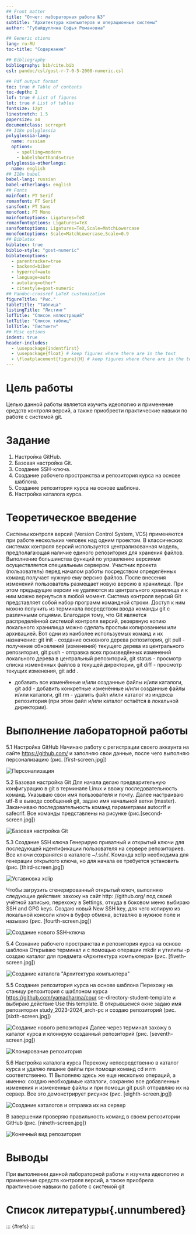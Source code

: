 ```yaml
---
## Front matter
title: "Отчет: лабораторная работа №3"
subtitle: "Архитектура компьютеров и операционные системы"
author: "Губайдуллина Софья Романовна"

## Generic otions
lang: ru-RU
toc-title: "Содержание"

## Bibliography
bibliography: bib/cite.bib
csl: pandoc/csl/gost-r-7-0-5-2008-numeric.csl

## Pdf output format
toc: true # Table of contents
toc-depth: 2
lof: true # List of figures
lot: true # List of tables
fontsize: 12pt
linestretch: 1.5
papersize: a4
documentclass: scrreprt
## I18n polyglossia
polyglossia-lang:
  name: russian
  options:
	- spelling=modern
	- babelshorthands=true
polyglossia-otherlangs:
  name: english
## I18n babel
babel-lang: russian
babel-otherlangs: english
## Fonts
mainfont: PT Serif
romanfont: PT Serif
sansfont: PT Sans
monofont: PT Mono
mainfontoptions: Ligatures=TeX
romanfontoptions: Ligatures=TeX
sansfontoptions: Ligatures=TeX,Scale=MatchLowercase
monofontoptions: Scale=MatchLowercase,Scale=0.9
## Biblatex
biblatex: true
biblio-style: "gost-numeric"
biblatexoptions:
  - parentracker=true
  - backend=biber
  - hyperref=auto
  - language=auto
  - autolang=other*
  - citestyle=gost-numeric
## Pandoc-crossref LaTeX customization
figureTitle: "Рис."
tableTitle: "Таблица"
listingTitle: "Листинг"
lofTitle: "Список иллюстраций"
lotTitle: "Список таблиц"
lolTitle: "Листинги"
## Misc options
indent: true
header-includes:
  - \usepackage{indentfirst}
  - \usepackage{float} # keep figures where there are in the text
  - \floatplacement{figure}{H} # keep figures where there are in the text
---
```


# Цель работы

Целью данной работы является изучить идеологию и
применение средств контроля версий, а также приобрести
практические навыки по работе с системой git.

# Задание

1) Настройка GitHub.
2) Базовая настройка Git.
3) Создание SSH-ключа.
4) Создание рабочего пространства и репозитория курса на
основе шаблона.
5) Создание репозитория курса на основе шаблона.
6) Настройка каталога курса.

# Теоретическое введение
                                                                                            
Системы контроля версий (Version Control System, VCS)
применяются при работе нескольких человек над одним проектом.
В классических системах контроля версий используется
централизованная модель, предполагающая наличие единого
репозитория для хранения файлов. Выполнение большинства
функций по управлению версиями осуществляется специальным
сервером. Участник проекта (пользователь) перед началом работы
посредством определённых команд получает нужную ему версию
файлов. После внесения изменений пользователь размещает новую
версию в хранилище. При этом предыдущие версии не удаляются из
центрального хранилища и к ним можно вернуться в любой момент.
Система контроля версий Git представляет собой набор программ
командной строки. Доступ к ним можно получить из терминала
посредством ввода команды git с различными опциями. Благодаря
тому, что Git является распределённой системой контроля версий,
резервную копию локального хранилища можно сделать простым
копированием или архивацией. Вот одни из наиболее используемых
команд и их назначение: git init - создание основного дерева
репозитория, git pull - получение обновлений (изменений) текущего
дерева из центрального репозитория, git push - отправка всех
произведённых изменений локального дерева в центральный
репозиторий, git status - просмотр списка изменённых файлов в
текущей директории, git diff - просмотр текущих изменения, git add .
- добавить все изменённые и/или созданные файлы и/или каталоги,
git add - добавить конкретные изменённые и/или созданные файлы
и/или каталоги, git rm - удалить файл и/или каталог из индекса
репозитория (при этом файл и/или каталог остаётся в локальной
директории).

# Выполнение лабораторной работы
5.1 Настройка GitHub
Начинаю работу с регистрации своего аккаунта на сайте
https://github.com/ и заполняю свои данные, после чего выполняю
персонализацию (рис. [first-screen.jpg])

![Персонализация](/Home/Pictures/Screenshots/first-screen.jpg)

5.2 Базовая настройка Git
Для начала делаю предварительную конфигурацию в git в
терминале Linux и ввожу последовательность команд. Указываю
свои имя пользователя и почту. Далее настраиваю utf-8 в выводе
сообщений git, задаю имя начальной ветки (master). Заканчиваю
последовательность команд параметрами autocrlf и safecrlf. Все
команды представлены на рисунке (рис.[second-screen.jpg])

![Базовая настройка Git](/Home/Pictures/Screenshots/second-screen.jpg)

5.3 Создание SSH ключа
Генерирую приватный и открытый ключи для последующей
идентификации пользователя на сервере репозиториев. Все ключи
сохранятся в каталоге ~/.ssh/.
Команда xclip необходима для генерации открытого ключа, но
для начала ее требуется установить (рис. [third-screen.jpg])

![Уставновка xclip](/Home/Pictures/Screenshots/third-screen.jpg)

Чтобы загрузить сгенерированный открытый ключ, выполняю
следующие действия: захожу на сайт http: //github.org/ под своей
учётной записью, перехожу в Settings, откуда в боковом меню
выбираю SSH and GPG keys. Создаю новый New SSH key, для чего
копирую из локальной консоли ключ в буфер обмена, вставляю в
нужное поле и называю (рис. [fourth-screen.jpg])

![Создание нового SSH-ключа ](/Home/Pictures/Screenshots/fourth-screen.jpg)

5.4 Сознание рабочего пространства и репозитория
курса на основе шаблона
Открываю терминал и с помощью операции mkdir и утилиты -p
создаю каталог для предмета «Архитектура компьютера» (рис. [fiveth-screen.jpg])

![Создание каталога "Архитектура компьютера"](/Home/Pictures/Screenshots/fiveth-screen.jpg)

5.5 Создание репозитория курса на основе шаблона
Перехожу на станицу репозитория с шаблоном курса
https://github.com/yamadharma/cour se-directory-student-template и
выбираю действие Use this template. В открывшемся окне задаю
имя репозитория study_2023-2024_arch-pc и создаю репозиторий
(рис. [sixth-screen.jpg])

![Создание нового репозитория](/Home/Pictures/Screenshots/sixth-screen.jpg)
Далее через терминал захожу в каталог курса и клонирую
созданный репозиторий (рис. [seventh-screen.jpg])

![Клонирование репозитория](/Home/Pictures/Screenshots/seventh-screen.jpg)

5.6 Настройка каталога курса
Перехожу непосредственно в каталог курса и удаляю лишние
файлы при помощи команд cd и rm соответственно.
11
Выполняю здесь же еще несколько операций, а именно:
создаю необходимые каталоги, сохраняю все добавленные
изменения и измененные файлы и при помощи git push отправляю
их на сервер. Все это демонстрирует рисунок (рис. [eighth-screen.jpg])

![Создание каталогов и отправка их на сервер](/Home/Pictures/Screenshots/eighth-screen.jpg) 

В завершении проверяю правильность команд в своем
репозитории GitHub (рис. [nineth-screen.jpg])

![Конечный вид репозитория](/Home/Pictures/Screenshots/nineth-screen.jpg)


# Выводы
При выполнении данной лабораторной работы я изучила
идеологию и применение средств контроля версий, а также
приобрела практические навыки по работе с системой git
# Список литературы{.unnumbered}

::: {#refs}
:::
